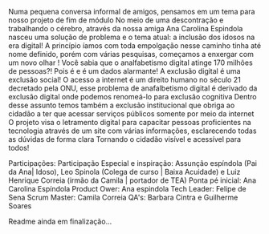 Numa pequena conversa informal de amigos, pensamos em um tema para nosso projeto de fim de módulo
No meio de uma descontração e trabalhando o cérebro, através da nossa amiga Ana Carolina Espindola nasceu uma solução de problema e o tema atual: a inclusão dos idosos na era digital!
A princípio íamos com toda empolgação nesse caminho tinha até nome definido, porém com várias pesquisas, começamos a enxergar com um novo olhar	!
Você sabia que o analfabetismo digital atinge 170 milhões de pessoas?! Pois é e é um dados alarmante!
A exclusão digital é uma exclusão social!
O acesso a internet é um direito humano no século 21 decretado pela ONU, esse problema de anafalbetismo digital é derivado da exclusão digital onde podemos renomeá-lo para exclusão cognitiva
Dentro desse assunto temos também a exclusão institucional que obriga ao cidadão a ter que acessar serviços públicos somente por meio da internet
O projeto visa o letramento digital para capacitar pessoas proficientes na tecnologia através de um site com várias informações, esclarecendo todas as dúvidas de forma clara
Tornando o cidadão visível e acessível para todos!

Participações:
Participação Especial e inspiração: Assunção espíndola (Pai da Ana| Idoso), Leo Spinola (Colega de curso | Baixa Acuidade) e Luiz Henrique Correia (irmão da Camila | portador de TEA)
Ponta pé inicial: Ana Carolina Espíndola
Product Ower: Ana espindola
Tech Leader: Felipe de Sena
Scrum Master: Camila Correia
QA's: Barbara Cintra e Guilherme Soares

Readme ainda em finalização...
